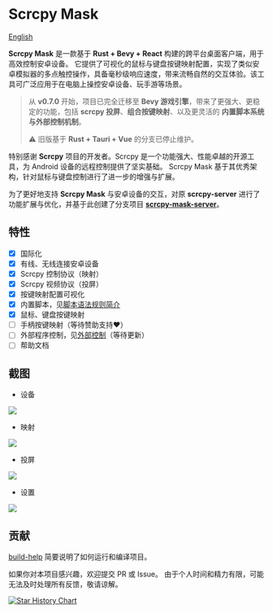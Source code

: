 # Scrcpy Mask

[English](./README.md)

**Scrcpy Mask** 是一款基于 **Rust + Bevy + React** 构建的跨平台桌面客户端，用于高效控制安卓设备。
它提供了可视化的鼠标与键盘按键映射配置，实现了类似安卓模拟器的多点触控操作，具备毫秒级响应速度，带来流畅自然的交互体验。该工具可广泛应用于在电脑上操控安卓设备、玩手游等场景。

> 从 **v0.7.0** 开始，项目已完全迁移至 **Bevy 游戏引擎**，带来了更强大、更稳定的功能，包括 **scrcpy 投屏**、**组合按键映射**、以及更灵活的 **内置脚本系统与外部控制机制**。
>
> ⚠️ 旧版基于 **Rust + Tauri + Vue** 的分支已停止维护。

特别感谢 **Scrcpy** 项目的开发者。Scrcpy 是一个功能强大、性能卓越的开源工具，为 Android 设备的远程控制提供了坚实基础。
Scrcpy Mask 基于其优秀架构，针对鼠标与键盘控制进行了进一步的增强与扩展。

为了更好地支持 **Scrcpy Mask** 与安卓设备的交互，对原 **scrcpy-server** 进行了功能扩展与优化，并基于此创建了分支项目 [**scrcpy-mask-server**](https://github.com/AkiChase/scrcpy-mask-server)。

## 特性

- [x] 国际化
- [x] 有线、无线连接安卓设备
- [x] Scrcpy 控制协议（映射）
- [x] Scrcpy 视频协议（投屏）
- [x] 按键映射配置可视化
- [x] 内置脚本，见[脚本语法规则简介](./scripts-help-zh.md)
- [x] 鼠标、键盘按键映射
- [ ] 手柄按键映射（等待赞助支持❤️）
- [ ] 外部程序控制，见[外部控制](https://github.com/AkiChase/scrcpy-mask-external-control)（等待更新）
- [ ] 帮助文档

## 截图

- 设备

![](https://pic1.imgdb.cn/item/68e79a25c5157e1a885fb7e9.png)

- 映射

![](https://pic1.imgdb.cn/item/68e79a27c5157e1a885fb7ec.png)

- 投屏

![](https://pic1.imgdb.cn/item/68e79a27c5157e1a885fb7ed.png)

- 设置

![](https://pic1.imgdb.cn/item/68e79a25c5157e1a885fb7e8.png)

## 贡献

[build-help](./build-help.md) 简要说明了如何运行和编译项目。

如果你对本项目感兴趣，欢迎提交 PR 或 Issue。
由于个人时间和精力有限，可能无法及时处理所有反馈，敬请谅解。

[![Star History Chart](https://api.star-history.com/svg?repos=AkiChase/scrcpy-mask&type=Date)](https://star-history.com/#AkiChase/scrcpy-mask&Date)

